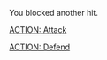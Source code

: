 You blocked another hit.

[ACTION: Attack](../act3/attack3.md) 

[ACTION: Defend](../act2/guard2.md) 